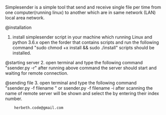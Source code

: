 Simplesender is a simple tool that send and receive single file per time from one computer(running linux) to another which are in same network (LAN) local area network.



@installation
1. install simplesender script in your machine which running Linux and python 3.6.x
  open the forder that contains scripts and run the following command "sudo chmod +x install && sudo ./install"
  scripts should be installed.
  
@starting server
2. open terminal and type the following command "ssender.py -r"
   after running above command the server should start and waiting for remote connection.
   
@sending file
3. open terminal and type the following command "ssender.py -f filename "
   or ssender.py -f filename -i 
   after scanning the name of remote server will be shown and select the by entering their index number.
   

        herbeth.code@gmail.com 
   
   
